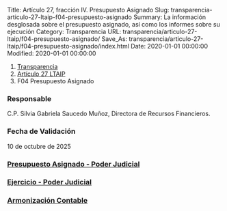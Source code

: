 Title: Artículo 27, fracción IV. Presupuesto Asignado
Slug: transparencia-articulo-27-ltaip-f04-presupuesto-asignado
Summary: La información desglosada sobre el presupuesto asignado, así como los informes sobre su ejecución
Category: Transparencia
URL: transparencia/articulo-27-ltaip/f04-presupuesto-asignado/
Save_As: transparencia/articulo-27-ltaip/f04-presupuesto-asignado/index.html
Date: 2020-01-01 00:00:00
Modified: 2020-01-01 00:00:00


<nav aria-label="breadcrumb">
<ol class="breadcrumb">
<li class="breadcrumb-item"><a href="../../">Transparencia</a></li>
<li class="breadcrumb-item"><a href="../">Artículo 27 LTAIP</a></li>
<li class="breadcrumb-item active" aria-current="page">F04 Presupuesto Asignado</li>
</ol>
</nav>



### Responsable

C.P. Silvia Gabriela Saucedo Muñoz, Directora de Recursos Financieros.


### Fecha de Validación

10 de octubre de 2025


### [Presupuesto Asignado - Poder Judicial](https://www.pjecz.gob.mx/armonizacion-contable/500-de-la-informacion-relativa-al-ejercicio-del-presupuesto/#gsc.tab=0)

### [Ejercicio - Poder Judicial](https://www.pjecz.gob.mx/armonizacion-contable/200-informacion-financiera-gubernamental/202-informacion-presupuestaria/#gsc.tab=0)

### [Armonización Contable](https://www.pjecz.gob.mx/armonizacion-contable/#gsc.tab=0)
